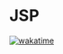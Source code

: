 # JSP

[![wakatime](https://wakatime.com/badge/user/bd37a932-c420-4818-8107-6d61ab74c06f/project/fae92c2f-d9b4-479d-8474-30ae6e135665.svg)](https://wakatime.com/badge/user/bd37a932-c420-4818-8107-6d61ab74c06f/project/fae92c2f-d9b4-479d-8474-30ae6e135665)
